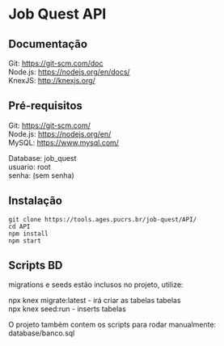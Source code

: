 # Job Quest API

## Documentação
Git: https://git-scm.com/doc <br>
Node.js: https://nodejs.org/en/docs/ <br>
KnexJS: http://knexjs.org/ <br>

## Pré-requisitos
Git: https://git-scm.com/ <br>
Node.js: https://nodejs.org/en/ <br>
MySQL: https://www.mysql.com/ <br>

Database: job_quest  <br>
usuario: root  <br>
senha: (sem senha)  <br>

## Instalação
```
git clone https://tools.ages.pucrs.br/job-quest/API/
cd API
npm install
npm start
```

## Scripts BD
migrations e seeds estão inclusos no projeto, utilize:<br>

npx knex migrate:latest - irá criar as tabelas tabelas <br>
npx knex seed:run - inserts tabelas <br>

O projeto também contem os scripts para rodar manualmente: <br>
database/banco.sql

